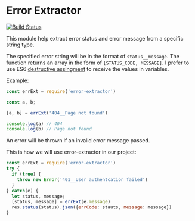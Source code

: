 # Error Extractor
[![Build Status](https://travis-ci.org/iAziz786/error-extractor.svg?branch=master)](https://travis-ci.org/iAziz786/error-extractor)

This module help extract error status and error message from a specific string type.

The specified error string will be in the format of `status__message`. The function returns an array in the form of `[STATUS_CODE, MESSAGE]`. I prefer to use ES6 [destructive assingment](https://developer.mozilla.org/en-US/docs/Web/JavaScript/Reference/Operators/Destructuring_assignment) to receive the values in variables.

Example:

```js
const errExt = require('error-extractor')

const a, b;

[a, b] = errExt('404__Page not found')

console.log(a) // 404
console.log(b) // Page not found
```
An error will be thrown if an invalid error message passed.

This is how we will use error-extractor in our project:
```js
const errExt = require('error-extractor')
try {
  if (true) {
    throw new Error('401__User authentcation failed')
  }
} catch(e) {
  let status, message;
  [status, message] = errExt(e.message)
  res.status(status).json({errCode: stauts, message: message})
}
```
